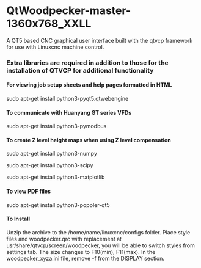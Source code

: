 # QtWoodpecker-master-1360x768_XXLL
A QT5 based CNC graphical user interface built with the qtvcp framework for use with Linuxcnc machine control.

### Extra libraries are required in addition to those for the installation of QTVCP for additional functionality

#### For viewing job setup sheets and help pages formatted in HTML
sudo apt-get install python3-pyqt5.qtwebengine

#### To communicate with Huanyang GT series VFDs
sudo apt-get install python3-pymodbus

#### To create Z level height maps when using Z level compensation
sudo apt-get install python3-numpy

sudo apt-get install python3-scipy

sudo apt-get install python3-matplotlib

#### To view PDF files
sudo apt-get install python3-poppler-qt5

#### To Install
Unzip the archive to the /home/name/linuxcnc/configs folder. Place style files and woodpecker.qrc with replacement at usr/share/qtvcp/screen/woodpecker, you will be able to switch styles from settings tab. The size changes to F10(min), F11(max). In the woodpecker_xyza.ini file, remove -f from the DISPLAY section. 
